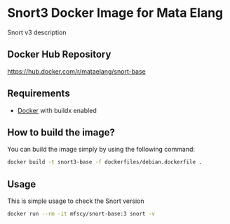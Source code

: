 # Snort3 Docker Image for Mata Elang

Snort v3 description

## Docker Hub Repository

https://hub.docker.com/r/mataelang/snort-base


## Requirements
 - [Docker](https://docs.docker.com/engine/install) with buildx enabled

## How to build the image?
You can build the image simply by using the following command:
```bash
docker build -t snort3-base -f dockerfiles/debian.dockerfile .
```

## Usage
This is simple usage to check the Snort version
```bash
docker run --rm -it mfscy/snort-base:3 snort -v
```

